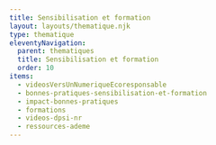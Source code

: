 ```yaml
---
title: Sensibilisation et formation
layout: layouts/thematique.njk
type: thematique
eleventyNavigation:
  parent: thematiques
  title: Sensibilisation et formation
  order: 10
items:
  - videosVersUnNumeriqueEcoresponsable
  - bonnes-pratiques-sensibilisation-et-formation
  - impact-bonnes-pratiques
  - formations
  - videos-dpsi-nr
  - ressources-ademe
---
```

